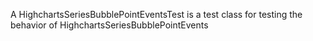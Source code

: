 A HighchartsSeriesBubblePointEventsTest is a test class for testing the behavior of HighchartsSeriesBubblePointEvents